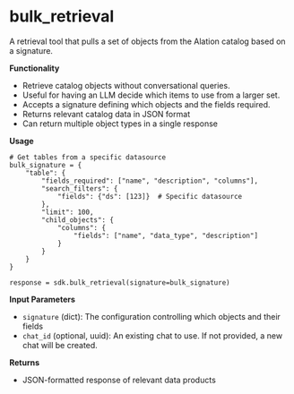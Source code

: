 # bulk_retrieval

A retrieval tool that pulls a set of objects from the Alation catalog based on a signature.

**Functionality**

- Retrieve catalog objects without conversational queries.
- Useful for having an LLM decide which items to use from a larger set.
- Accepts a signature defining which objects and the fields required.
- Returns relevant catalog data in JSON format
- Can return multiple object types in a single response

**Usage**

``` {.sourceCode .python}
# Get tables from a specific datasource
bulk_signature = {
    "table": {
        "fields_required": ["name", "description", "columns"],
        "search_filters": {
            "fields": {"ds": [123]}  # Specific datasource
        },
        "limit": 100,
        "child_objects": {
            "columns": {
                "fields": ["name", "data_type", "description"]
            }
        }
    }
}

response = sdk.bulk_retrieval(signature=bulk_signature)
```

**Input Parameters**

- ` signature ` (dict): The configuration controlling which objects and their fields
- ` chat_id ` (optional, uuid): An existing chat to use. If not provided, a new chat will be created. 

**Returns**

- JSON-formatted response of relevant data products
